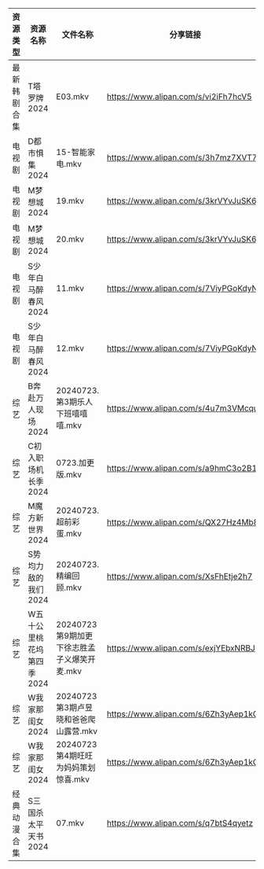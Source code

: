 | 资源类型   | 资源名称            | 文件名称                         | 分享链接                                 | 更新时间                |
| ------ | --------------- | ---------------------------- | ------------------------------------ | ------------------- |
| 最新韩剧合集 | T塔罗牌2024        | E03.mkv                      | https://www.alipan.com/s/vi2iFh7hcV5 | 2024-07-23 12:06:18 |
| 电视剧    | D都市惧集2024       | 15-智能家电.mkv                  | https://www.alipan.com/s/3h7mz7XVT7D | 2024-07-23 14:05:22 |
| 电视剧    | M梦想城2024        | 19.mkv                       | https://www.alipan.com/s/3krVYvJuSK6 | 2024-07-23 00:05:44 |
| 电视剧    | M梦想城2024        | 20.mkv                       | https://www.alipan.com/s/3krVYvJuSK6 | 2024-07-23 00:05:44 |
| 电视剧    | S少年白马醉春风2024    | 11.mkv                       | https://www.alipan.com/s/7ViyPGoKdyN | 2024-07-23 14:06:23 |
| 电视剧    | S少年白马醉春风2024    | 12.mkv                       | https://www.alipan.com/s/7ViyPGoKdyN | 2024-07-23 14:06:23 |
| 综艺     | B奔赴万人现场2024     | 20240723.第3期乐人下班嘻嘻嘻.mkv      | https://www.alipan.com/s/4u7m3VMcqux | 2024-07-23 14:07:13 |
| 综艺     | C初入职场机长季2024    | 0723.加更版.mkv                 | https://www.alipan.com/s/a9hmC3o2B18 | 2024-07-23 14:07:27 |
| 综艺     | M魔方新世界2024      | 20240723.超前彩蛋.mkv            | https://www.alipan.com/s/QX27Hz4Mb8P | 2024-07-23 14:08:15 |
| 综艺     | S势均力敌的我们2024    | 20240723.精编回顾.mkv            | https://www.alipan.com/s/XsFhEtje2h7 | 2024-07-23 14:08:36 |
| 综艺     | W五十公里桃花坞第四季2024 | 20240723第9期加更下徐志胜孟子义爆笑开麦.mkv | https://www.alipan.com/s/exjYEbxNRBJ | 2024-07-23 14:08:56 |
| 综艺     | W我家那闺女2024      | 20240723第3期卢昱晓和爸爸爬山露营.mkv    | https://www.alipan.com/s/6Zh3yAep1kC | 2024-07-23 14:09:02 |
| 综艺     | W我家那闺女2024      | 20240723第4期旺旺为妈妈策划惊喜.mkv     | https://www.alipan.com/s/6Zh3yAep1kC | 2024-07-23 14:09:01 |
| 经典动漫合集 | S三国杀太平天书2024    | 07.mkv                       | https://www.alipan.com/s/q7btS4qyetz | 2024-07-23 12:05:58 |
